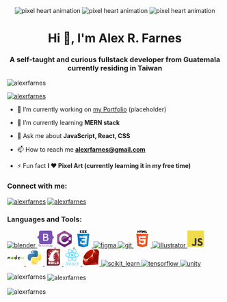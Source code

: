 <p align="center">
<img align="center" src="https://user-images.githubusercontent.com/57517804/189016567-bee345fa-b313-4fc4-a01a-525ddf8b74a3.gif" alt="pixel heart animation">
<img align="center" src="https://user-images.githubusercontent.com/57517804/189016567-bee345fa-b313-4fc4-a01a-525ddf8b74a3.gif" alt="pixel heart animation">
<img align="center" src="https://user-images.githubusercontent.com/57517804/189016567-bee345fa-b313-4fc4-a01a-525ddf8b74a3.gif" alt="pixel heart animation">
</p>
<h1 align="center">Hi 👋, I'm Alex R. Farnes</h1>
<h3 align="center">A self-taught and curious fullstack developer from Guatemala currently residing in Taiwan</h3>

<p align="left"> <img src="https://komarev.com/ghpvc/?username=alexrfarnes&label=Profile%20views&color=0e75b6&style=flat" alt="alexrfarnes" /> </p>

<p align="left"> <a href="https://twitter.com/alexrfarnes" target="blank"><img src="https://img.shields.io/twitter/follow/alexrfarnes?logo=twitter&style=for-the-badge" alt="alexrfarnes" /></a> </p>

- 🔭 I’m currently working on [my Portfolio](https://www.alexrfarnes.dev/) (placeholder)

- 🌱 I’m currently learning **MERN stack**

- 💬 Ask me about **JavaScript, React, CSS**

- 📫 How to reach me **alexrfarnes@gmail.com**

- ⚡ Fun fact **I ❤️ Pixel Art (currently learning it in my free time)**

<h3 align="left">Connect with me:</h3>
<p align="left">
<a href="https://twitter.com/alexrfarnes" target="blank"><img align="center" src="https://raw.githubusercontent.com/rahuldkjain/github-profile-readme-generator/master/src/images/icons/Social/twitter.svg" alt="alexrfarnes" height="30" width="40" /></a>
<a href="https://linkedin.com/in/alexrfarnes" target="blank"><img align="center" src="https://raw.githubusercontent.com/rahuldkjain/github-profile-readme-generator/master/src/images/icons/Social/linked-in-alt.svg" alt="alexrfarnes" height="30" width="40" /></a>
</p>

<h3 align="left">Languages and Tools:</h3>
<p align="left"> <a href="https://www.blender.org/" target="_blank" rel="noreferrer"> <img src="https://download.blender.org/branding/community/blender_community_badge_white.svg" alt="blender" width="40" height="40"/> </a> <a href="https://getbootstrap.com" target="_blank" rel="noreferrer"> <img src="https://raw.githubusercontent.com/devicons/devicon/master/icons/bootstrap/bootstrap-plain-wordmark.svg" alt="bootstrap" width="40" height="40"/> </a> <a href="https://www.w3schools.com/cs/" target="_blank" rel="noreferrer"> <img src="https://raw.githubusercontent.com/devicons/devicon/master/icons/csharp/csharp-original.svg" alt="csharp" width="40" height="40"/> </a> <a href="https://www.w3schools.com/css/" target="_blank" rel="noreferrer"> <img src="https://raw.githubusercontent.com/devicons/devicon/master/icons/css3/css3-original-wordmark.svg" alt="css3" width="40" height="40"/> </a> <a href="https://www.figma.com/" target="_blank" rel="noreferrer"> <img src="https://www.vectorlogo.zone/logos/figma/figma-icon.svg" alt="figma" width="40" height="40"/> </a> <a href="https://git-scm.com/" target="_blank" rel="noreferrer"> <img src="https://www.vectorlogo.zone/logos/git-scm/git-scm-icon.svg" alt="git" width="40" height="40"/> </a> <a href="https://www.w3.org/html/" target="_blank" rel="noreferrer"> <img src="https://raw.githubusercontent.com/devicons/devicon/master/icons/html5/html5-original-wordmark.svg" alt="html5" width="40" height="40"/> </a> <a href="https://www.adobe.com/in/products/illustrator.html" target="_blank" rel="noreferrer"> <img src="https://www.vectorlogo.zone/logos/adobe_illustrator/adobe_illustrator-icon.svg" alt="illustrator" width="40" height="40"/> </a> <a href="https://developer.mozilla.org/en-US/docs/Web/JavaScript" target="_blank" rel="noreferrer"> <img src="https://raw.githubusercontent.com/devicons/devicon/master/icons/javascript/javascript-original.svg" alt="javascript" width="40" height="40"/> </a> <a href="https://nodejs.org" target="_blank" rel="noreferrer"> <img src="https://raw.githubusercontent.com/devicons/devicon/master/icons/nodejs/nodejs-original-wordmark.svg" alt="nodejs" width="40" height="40"/> </a> <a href="https://www.python.org" target="_blank" rel="noreferrer"> <img src="https://raw.githubusercontent.com/devicons/devicon/master/icons/python/python-original.svg" alt="python" width="40" height="40"/> </a> <a href="https://rubyonrails.org" target="_blank" rel="noreferrer"> <img src="https://raw.githubusercontent.com/devicons/devicon/master/icons/rails/rails-original-wordmark.svg" alt="rails" width="40" height="40"/> </a> <a href="https://reactjs.org/" target="_blank" rel="noreferrer"> <img src="https://raw.githubusercontent.com/devicons/devicon/master/icons/react/react-original-wordmark.svg" alt="react" width="40" height="40"/> </a> <a href="https://www.ruby-lang.org/en/" target="_blank" rel="noreferrer"> <img src="https://raw.githubusercontent.com/devicons/devicon/master/icons/ruby/ruby-original.svg" alt="ruby" width="40" height="40"/> </a> <a href="https://scikit-learn.org/" target="_blank" rel="noreferrer"> <img src="https://upload.wikimedia.org/wikipedia/commons/0/05/Scikit_learn_logo_small.svg" alt="scikit_learn" width="40" height="40"/> </a> <a href="https://www.tensorflow.org" target="_blank" rel="noreferrer"> <img src="https://www.vectorlogo.zone/logos/tensorflow/tensorflow-icon.svg" alt="tensorflow" width="40" height="40"/> </a> <a href="https://unity.com/" target="_blank" rel="noreferrer"> <img src="https://www.vectorlogo.zone/logos/unity3d/unity3d-icon.svg" alt="unity" width="40" height="40"/> </a> </p>

<p><img align="left" src="https://github-readme-stats.vercel.app/api/top-langs?username=alexrfarnes&show_icons=true&locale=en&layout=compact" alt="alexrfarnes" /></p>

<p>&nbsp;<img align="center" src="https://github-readme-stats.vercel.app/api?username=alexrfarnes&show_icons=true&locale=en" alt="alexrfarnes" /></p>

<p><img align="center" src="https://github-readme-streak-stats.herokuapp.com/?user=alexrfarnes&" alt="alexrfarnes" /></p>

